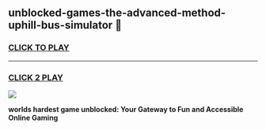 
## unblocked-games-the-advanced-method-uphill-bus-simulator 👋
<h3>
<a href="https://premium.freeplayer.one?title=unblocked-games-the-advanced-method-uphill-bus-simulator&ref=14F">CLICK TO PLAY</a></h3>
<hr>

<h3>
<a href="https://premium.freeplayer.one?title=unblocked-games-the-advanced-method-uphill-bus-simulator&ref=14F">CLICK 2 PLAY</a>
  
</h3>

<a href="https://premium.freeplayer.one?title=unblocked-games-the-advanced-method-uphill-bus-simulator&ref=12F/"><img src="https://clearcache.store/games.png"></a>


**worlds hardest game unblocked: Your Gateway to Fun and Accessible Online Gaming**
